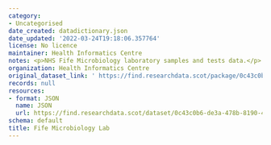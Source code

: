```yaml
---
category:
- Uncategorised
date_created: datadictionary.json
date_updated: '2022-03-24T19:18:06.357764'
license: No licence
maintainer: Health Informatics Centre
notes: <p>NHS Fife Microbiology laboratory samples and tests data.</p>
organization: Health Informatics Centre
original_dataset_link: ' https://find.researchdata.scot/package/0c43c0b6-de3a-478b-8190-4da37fbe5ff5'
records: null
resources:
- format: JSON
  name: JSON
  url: https://find.researchdata.scot/dataset/0c43c0b6-de3a-478b-8190-4da37fbe5ff5/resource/0c43c0b6-de3a-478b-8190-4da37fbe5ff5/download/datadictionary.json
schema: default
title: Fife Microbiology Lab
---
```

